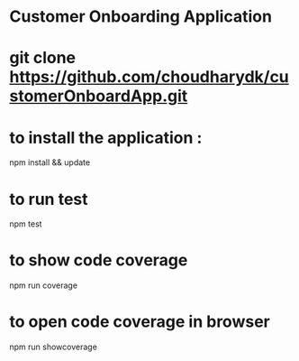 #  Customer Onboarding Application

# git clone https://github.com/choudharydk/customerOnboardApp.git

# to install the application :
npm install && update

# to run test
npm test

# to show code coverage
npm run coverage

# to open code coverage in browser
npm run showcoverage

